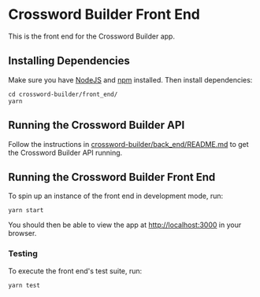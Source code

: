 # Crossword Builder Front End #

This is the front end for the Crossword Builder app.


## Installing Dependencies ##

Make sure you have [NodeJS](https://nodejs.org/) and [npm](https://www.npmjs.com/) installed.
Then install dependencies:
```
cd crossword-builder/front_end/
yarn
```


## Running the Crossword Builder API ##

Follow the instructions in [crossword-builder/back_end/README.md](../back_end/README.md) to
get the Crossword Builder API running.


## Running the Crossword Builder Front End ##

To spin up an instance of the front end in development mode, run:
```
yarn start
```

You should then be able to view the app at [http://localhost:3000](http://localhost:3000) in your
browser.


### Testing

To execute the front end's test suite, run:
```
yarn test
```
